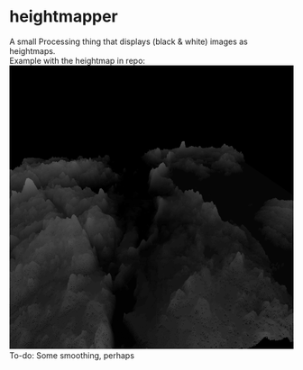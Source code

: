 # heightmapper

A small Processing thing that displays (black & white) images as heightmaps.
<br />
Example with the heightmap in repo:  
![An example image showing heightmap](examplePic.png)
<br />
To-do: Some smoothing, perhaps
